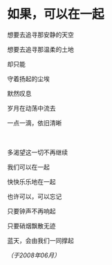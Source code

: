 # 如果，可以在一起

想要去追寻那安静的天空

想要去追寻那温柔的土地

却只能

守着扬起的尘埃

默然叹息

岁月在动荡中流去

一点一滴，依旧清晰

　

多渴望这一切不再继续

我们可以在一起

快快乐乐地在一起

也许可以，可以忘记

只要钟声不再响起

只要硝烟飘散无迹

蓝天，会由我们一同撑起

*（于2008年06月）*
